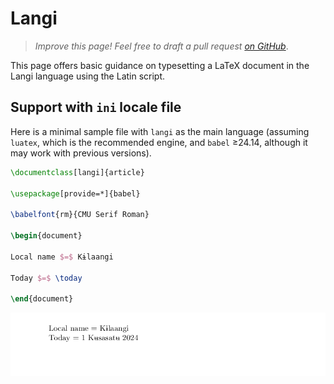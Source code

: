 # Langi

<blockquote>
  <p><em>Improve this page! Feel free to draft a pull request <a href="https://github.com/latex3/babel/tree/docs/docs">on GitHub</a></em>.</p>
</blockquote>

This page offers basic guidance on typesetting a LaTeX document in the
Langi language using the Latin script.

## Support with `ini` locale file

Here is a minimal sample file with `langi` as the main language
(assuming `luatex`, which is the recommended engine, and `babel` ≥24.14,
although it may work with previous versions).

```tex
\documentclass[langi]{article}

\usepackage[provide=*]{babel}

\babelfont{rm}{CMU Serif Roman}

\begin{document}

Local name $=$ Kɨlaangi

Today $=$ \today

\end{document}
```

![](../media/locale-langi.png)